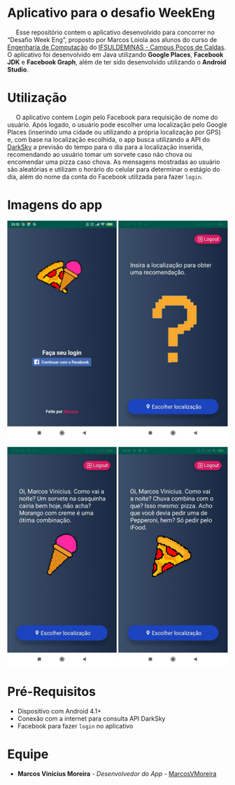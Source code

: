 # Aplicativo para o desafio WeekEng

&nbsp;&nbsp;&nbsp;&nbsp;&nbsp;Esse repositório contem o aplicativo desenvolvido para concorrer no “Desafio Week Eng”, proposto por Marcos Loiola aos alunos do curso de [Engenharia de Computação](https://pcs.ifsuldeminas.edu.br/index.php?option=com_content&view=article&id=639&Itemid=267) do [IFSULDEMINAS - Campus Poços de Caldas](https://pcs.ifsuldeminas.edu.br/). O aplicativo foi desenvolvido em Java utilizando **Google Places**, **Facebook JDK** e **Facebook Graph**, além de ter sido desenvolvido utilizando o **Android Studio**.<br>

# Utilização
&nbsp;&nbsp;&nbsp;&nbsp;&nbsp;O aplicativo contem *Login* pelo Facebook para requisição de nome do usuário. Após logado, o usuário pode escolher uma localização pelo Google Places (inserindo uma cidade ou utilizando a própria localização por GPS) e, com base na localização escolhida, o app busca utilizando a API do [DarkSky](https://darksky.net/dev/docs) a previsão do tempo para o dia para a localização inserida, recomendando ao usuário tomar um sorvete caso não chova ou encomendar uma pizza caso chova. As mensagens mostradas ao usuário são aleatórias e utilizam o horário do celular para determinar o estágio do dia, além do nome da conta do Facebook utilizada para fazer `login`.

# Imagens do app

<p align = "center">
  <img src="https://raw.githubusercontent.com/MarcosVMoreira/IFoodApp/master/appImages/login.jpeg" alt="Tela de login do aplicativo" width="250"/>
  <img src="https://raw.githubusercontent.com/MarcosVMoreira/IFoodApp/master/appImages/principal.jpeg" alt="Tela principal do aplicativo" width="250"/>
</p>      
<p align = "center">
  <img src="https://raw.githubusercontent.com/MarcosVMoreira/IFoodApp/master/appImages/sorvete.jpeg" alt="Recomendação de sorvete" width="250"/>
  <img src="https://raw.githubusercontent.com/MarcosVMoreira/IFoodApp/master/appImages/pizza.jpeg" alt="Recomendação de pizza" width="250"/>
  
</p>      

# Pré-Requisitos

- Dispositivo com Android 4.1+
- Conexão com a internet para consulta API DarkSky
- Facebook para fazer `login` no aplicativo

# Equipe

* **Marcos Vinícius Moreira** - *Desenvolvedor do App* - [MarcosVMoreira](https://github.com/MarcosVMoreira)

